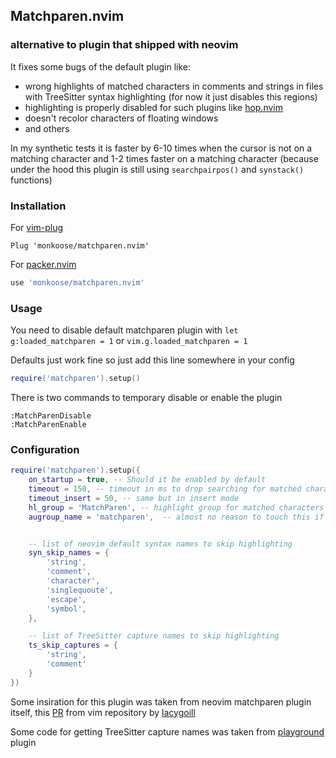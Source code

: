 ## Matchparen.nvim
### alternative to plugin that shipped with neovim

It fixes some bugs of the default plugin like:
- wrong highlights of matched characters in comments and strings in files with TreeSitter syntax highlighting
(for now it just disables this regions)
- highlighting is properly disabled for such plugins like [hop.nvim](https://github.com/phaazon/hop.nvim)
- doesn't recolor characters of floating windows
- and others

In my synthetic tests it is faster by 6-10 times when the cursor is not on a matching character and
1-2 times faster on a matching character (because under the hood this plugin is still using
`searchpairpos()` and `synstack()` functions)

### Installation

For [vim-plug](https://github.com/junegunn/vim-plug)
```vim
Plug 'monkoose/matchparen.nvim'
```

For [packer.nvim](https://github.com/wbthomason/packer.nvim)
```lua
use 'monkoose/matchparen.nvim'
```

### Usage

You need to disable default matchparen plugin with `let g:loaded_matchparen = 1` or `vim.g.loaded_matchparen = 1`

Defaults just work fine so just add this line somewhere in your config
```lua
require('matchparen').setup()
```

There is two commands to temporary disable or enable the plugin
```
:MatchParenDisable
:MatchParenEnable
```

### Configuration

```lua
require('matchparen').setup({
    on_startup = true, -- Should it be enabled by default
    timeout = 150, -- timeout in ms to drop searching for matched character in normal mode
    timeout_insert = 50, -- same but in insert mode
    hl_group = 'MatchParen', -- highlight group for matched characters
    augroup_name = 'matchparen',  -- almost no reason to touch this if you don't already have augroup with this name


    -- list of neovim default syntax names to skip highlighting
    syn_skip_names = {
        'string',
        'comment',
        'character',
        'singlequoute',
        'escape',
        'symbol',
    },

    -- list of TreeSitter capture names to skip highlighting
    ts_skip_captures = {
        'string',
        'comment'
    }
})
```

Some insiration for this plugin was taken from neovim matchparen plugin itself, this [PR](https://github.com/vim/vim/pull/7985) from vim repository by [lacygoill](https://github.com/lacygoill)

Some code for getting TreeSitter capture names was taken from [playground](https://github.com/nvim-treesitter/playground) plugin

